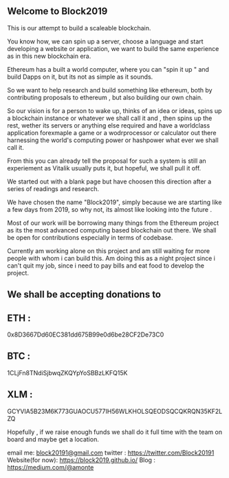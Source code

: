 ## Welcome to Block2019

This is our attempt to build a scaleable blockchain. 

You know how, we can spin up a server, choose a language and start developing a website or application, we want to build the same experience as in this new blockchain era.

Ethereum has a built a world computer, where you can "spin it up " and build Dapps on it, but its not as simple as it sounds.

So we want to help research and build something like ethereum, both by contributing proposals to ethereum , but also building our own chain.

So our vision is for a person to wake up, thinks of an idea or ideas, spins up a blockchain instance or whatever we shall call it and , then spins up the rest, wether its servers or anything else required and have a worldclass application forexmaple a game or a wodrprocessor or calculator out there harnessing the world's computing power or hashpower what ever we shall call it.

From this you can already tell the proposal for such a system is still an experiement as Vitalik usually puts it, but hopeful, we shall pull it off.

We started out with a blank page but have choosen this direction after a series of readings and research.

We have chosen the name "Block2019", simply because we are starting like a few days from 2019, so why not, its almost like looking into the future . 

Most of our work will be borrowing many things from the Ethereum project as its the most advanced computing based blockchain out there. We shall be open for contributions especially in terms of codebase.

Currently am working alone on this project and am still waiting for more people with whom i can build this. Am doing this as a night project since i can't quit my job, since i need to pay bills and eat food to develop the project. 

## We shall be accepting donations to 

## ETH :
0x8D3667Dd60EC381dd675B99e0d6be28CF2De73C0 

## BTC : 
1CLjFn8TNdiSjbwqZKQYpYoSBBzLKFQ15K

## XLM :
GCYVIA5B23M6K773GUAOCU577IH56WLKHOLSQEODSQCQKRQN35KF2LZQ

Hopefully , if we raise enough funds we shall do it full time with the team on board and maybe get a location.

email me: block20191@gmail.com
twitter : https://twitter.com/Block20191
Website(for now): https://block2019.github.io/
Blog : https://medium.com/@amonte

